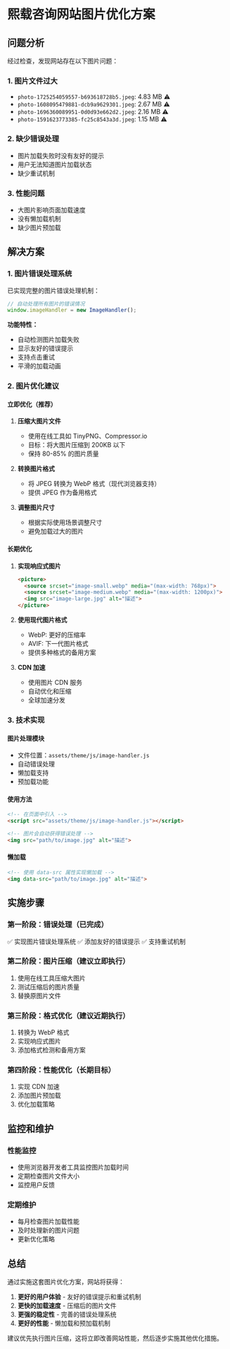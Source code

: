 # 熙载咨询网站图片优化方案

## 问题分析

经过检查，发现网站存在以下图片问题：

### 1. 图片文件过大
- `photo-1725254059557-b693618728b5.jpeg`: 4.83 MB ⚠️
- `photo-1608095479881-dcb9a9629301.jpeg`: 2.67 MB ⚠️  
- `photo-1696360089951-0d0d93e662d2.jpeg`: 2.16 MB ⚠️
- `photo-1591623773385-fc25c8543a3d.jpeg`: 1.15 MB ⚠️

### 2. 缺少错误处理
- 图片加载失败时没有友好的提示
- 用户无法知道图片加载状态
- 缺少重试机制

### 3. 性能问题
- 大图片影响页面加载速度
- 没有懒加载机制
- 缺少图片预加载

## 解决方案

### 1. 图片错误处理系统
已实现完整的图片错误处理机制：

```javascript
// 自动处理所有图片的错误情况
window.imageHandler = new ImageHandler();
```

**功能特性：**
- 自动检测图片加载失败
- 显示友好的错误提示
- 支持点击重试
- 平滑的加载动画

### 2. 图片优化建议

#### 立即优化（推荐）
1. **压缩大图片文件**
   - 使用在线工具如 TinyPNG、Compressor.io
   - 目标：将大图片压缩到 200KB 以下
   - 保持 80-85% 的图片质量

2. **转换图片格式**
   - 将 JPEG 转换为 WebP 格式（现代浏览器支持）
   - 提供 JPEG 作为备用格式

3. **调整图片尺寸**
   - 根据实际使用场景调整尺寸
   - 避免加载过大的图片

#### 长期优化
1. **实现响应式图片**
   ```html
   <picture>
     <source srcset="image-small.webp" media="(max-width: 768px)">
     <source srcset="image-medium.webp" media="(max-width: 1200px)">
     <img src="image-large.jpg" alt="描述">
   </picture>
   ```

2. **使用现代图片格式**
   - WebP: 更好的压缩率
   - AVIF: 下一代图片格式
   - 提供多种格式的备用方案

3. **CDN 加速**
   - 使用图片 CDN 服务
   - 自动优化和压缩
   - 全球加速分发

### 3. 技术实现

#### 图片处理模块
- 文件位置：`assets/theme/js/image-handler.js`
- 自动错误处理
- 懒加载支持
- 预加载功能

#### 使用方法
```html
<!-- 在页面中引入 -->
<script src="assets/theme/js/image-handler.js"></script>

<!-- 图片会自动获得错误处理 -->
<img src="path/to/image.jpg" alt="描述">
```

#### 懒加载
```html
<!-- 使用 data-src 属性实现懒加载 -->
<img data-src="path/to/image.jpg" alt="描述">
```

## 实施步骤

### 第一阶段：错误处理（已完成）
✅ 实现图片错误处理系统
✅ 添加友好的错误提示
✅ 支持重试机制

### 第二阶段：图片压缩（建议立即执行）
1. 使用在线工具压缩大图片
2. 测试压缩后的图片质量
3. 替换原图片文件

### 第三阶段：格式优化（建议近期执行）
1. 转换为 WebP 格式
2. 实现响应式图片
3. 添加格式检测和备用方案

### 第四阶段：性能优化（长期目标）
1. 实现 CDN 加速
2. 添加图片预加载
3. 优化加载策略

## 监控和维护

### 性能监控
- 使用浏览器开发者工具监控图片加载时间
- 定期检查图片文件大小
- 监控用户反馈

### 定期维护
- 每月检查图片加载性能
- 及时处理新的图片问题
- 更新优化策略

## 总结

通过实施这套图片优化方案，网站将获得：

1. **更好的用户体验** - 友好的错误提示和重试机制
2. **更快的加载速度** - 压缩后的图片文件
3. **更强的稳定性** - 完善的错误处理系统
4. **更好的性能** - 懒加载和预加载机制

建议优先执行图片压缩，这将立即改善网站性能，然后逐步实施其他优化措施。
